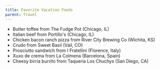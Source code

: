 ```yaml
---
title: Favorite Vacation Foods
parent: Travel
---
```


- Butter toffee from The Fudge Pot (Chicago, IL)
- Italian beef from Portillo's (Chicago, IL)
- Chicken bacon ranch pizza from River City Brewing Co (Wichita, KS)
- Crudo from Sweet Basil (Vail, CO)
- Prosciutto sandwich from I Fratellini (Florence, Italy)
- Xuxo de crema from La Colmena (Barcelona, Spain)
- Cheesy birria burrito from Taqueria Los Chuchys (San Diego, CA)
  
